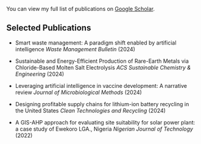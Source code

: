 You can view my full list of publications on [Google Scholar](https://scholar.google.com/citations?user=pcMH0J0AAAAJ&hl=en).

**Selected Publications**
---
- Smart waste management: A paradigm shift enabled by artificial intelligence *Waste Management Bulletin* (2024)
  
- Sustainable and Energy-Efficient Production of Rare-Earth Metals via Chloride-Based Molten Salt Electrolysis *ACS Sustainable Chemistry & Engineering* (2024)
  
- Leveraging artificial intelligence in vaccine development: A narrative review *Journal of Microbiological Methods* (2024)
  
- Designing profitable supply chains for lithium-ion battery recycling in the United States *Clean Technologies and Recycling* (2024)
  
- A GIS-AHP approach for evaluating site suitability for solar power plant: a case study of Ewekoro LGA., Nigeria *Nigerian Journal of Technology* (2022)
